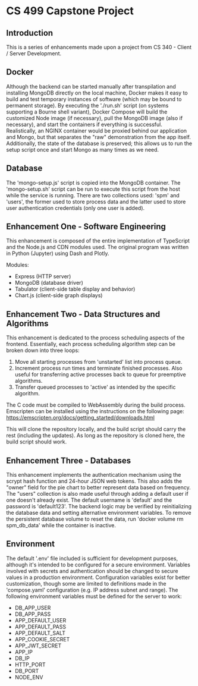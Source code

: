 
# CS 499 Capstone Project

## Introduction

This is a series of enhancements made upon a project from CS 340 - Client / Server Development.

## Docker

Although the backend can be started manually after transpilation and installing MongoDB directly on the local machine, Docker makes it easy to build and test temporary instances of software (which may be bound to permanent storage). By executing the './run.sh' script (on systems supporting a Bourne shell variant), Docker Compose will build the customized Node image (if necessary), pull the MongoDB image (also if necessary), and start the containers if everything is successful. Realistically, an NGINX container would be proxied behind our application and Mongo, but that separates the "raw" demonstration from the app itself. Additionally, the state of the database is preserved; this allows us to run the setup script once and start Mongo as many times as we need.

## Database

The 'mongo-setup.js' script is copied into the MongoDB container. The 'mongo-setup.sh' script can be run to execute this script from the host while the service is running.
There are two collections used: 'spm' and 'users', the former used to store process data and the latter used to store user authentication credentials (only one user is added).

## Enhancement One - Software Engineering

This enhancement is composed of the entire implementation of TypeScript and the Node.js and CDN modules used. The original program was written in Python (Jupyter) using Dash and Plotly.

Modules:
- Express (HTTP server)
- MongoDB (database driver)
- Tabulator (client-side table display and behavior)
- Chart.js (client-side graph displays)

## Enhancement Two - Data Structures and Algorithms

This enhancement is dedicated to the process scheduling aspects of the frontend.
Essentially, each process scheduling algorithm step can be broken down into three loops:
1. Move all starting processes from 'unstarted' list into process queue.
2. Increment process run times and terminate finished processes. Also useful for transferring active processes back to queue for preemptive algorithms.
3. Transfer queued processes to 'active' as intended by the specific algorithm.

The C code must be compiled to WebAssembly during the build process. Emscripten can be installed using the instructions on the following page:
https://emscripten.org/docs/getting_started/downloads.html

This will clone the repository locally, and the build script should carry the rest (including the updates). As long as the repository is cloned here, the build script should work.

## Enhancement Three - Databases

This enhancement implements the authentication mechanism using the scrypt hash function and 24-hour JSON web tokens. This also adds the "owner" field for the pie chart to better represent data based on frequency. The "users" collection is also made useful through adding a default user if one doesn't already exist.
The default username is 'default' and the password is 'default123'. The backend logic may be verified by reinitializing the database data and setting alternative environment variables.
To remove the persistent database volume to reset the data, run 'docker volume rm spm_db_data' while the container is inactive.

## Environment

The default '.env' file included is sufficient for development purposes, although it's intended to be configured for a secure environment. Variables involved with secrets and authentication should be changed to secure values in a production environment. Configuration variables exist for better customization, though some are limited to definitions made in the 'compose.yaml' configuration (e.g. IP address subnet and range). The following environment variables must be defined for the server to work:
- DB_APP_USER
- DB_APP_PASS
- APP_DEFAULT_USER
- APP_DEFAULT_PASS
- APP_DEFAULT_SALT
- APP_COOKIE_SECRET
- APP_JWT_SECRET
- APP_IP
- DB_IP
- HTTP_PORT
- DB_PORT
- NODE_ENV
